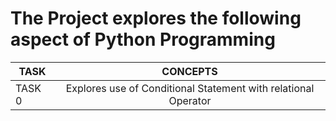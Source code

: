 # The Project explores the following aspect of Python Programming

| TASK               |                              CONCEPTS                          |
|--------------------|:--------------------------------------------------------------:|
| TASK 0             | Explores use of Conditional Statement with relational Operator |
